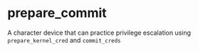 # prepare_commit
A character device that can practice privilege escalation using `prepare_kernel_cred` and `commit_creds`
